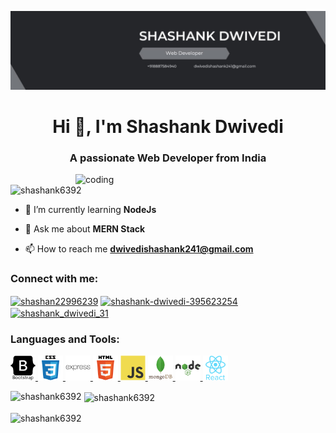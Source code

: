 ![logo](https://github.com/Shashank6392/Shashank6392/blob/main/Banner.jpg)
<h1 align="center">Hi 👋, I'm Shashank Dwivedi</h1>
<h3 align="center">A passionate Web Developer from India</h3>

<img align="right" alt="coding" width="400" src="https://cdn.dribbble.com/users/730703/screenshots/6581243/avento.gif">

<p align="left"> <img src="https://komarev.com/ghpvc/?username=shashank6392&label=Profile%20views&color=0e75b6&style=flat" alt="shashank6392" /> </p>

- 🌱 I’m currently learning **NodeJs**

- 💬 Ask me about **MERN Stack**

- 📫 How to reach me **dwivedishashank241@gmail.com**

<h3 align="left">Connect with me:</h3>
<p align="left">
<a href="https://twitter.com/shashan22996239" target="blank"><img align="center" src="https://raw.githubusercontent.com/rahuldkjain/github-profile-readme-generator/master/src/images/icons/Social/twitter.svg" alt="shashan22996239" height="30" width="40" /></a>
<a href="https://linkedin.com/in/shashank-dwivedi-395623254" target="blank"><img align="center" src="https://raw.githubusercontent.com/rahuldkjain/github-profile-readme-generator/master/src/images/icons/Social/linked-in-alt.svg" alt="shashank-dwivedi-395623254" height="30" width="40" /></a>
<a href="https://instagram.com/shashank_dwivedi_31" target="blank"><img align="center" src="https://raw.githubusercontent.com/rahuldkjain/github-profile-readme-generator/master/src/images/icons/Social/instagram.svg" alt="shashank_dwivedi_31" height="30" width="40" /></a>
</p>

<h3 align="left">Languages and Tools:</h3>
<p align="left"> <a href="https://getbootstrap.com" target="_blank" rel="noreferrer"> <img src="https://raw.githubusercontent.com/devicons/devicon/master/icons/bootstrap/bootstrap-plain-wordmark.svg" alt="bootstrap" width="40" height="40"/> </a> <a href="https://www.w3schools.com/css/" target="_blank" rel="noreferrer"> <img src="https://raw.githubusercontent.com/devicons/devicon/master/icons/css3/css3-original-wordmark.svg" alt="css3" width="40" height="40"/> </a> <a href="https://expressjs.com" target="_blank" rel="noreferrer"> <img src="https://raw.githubusercontent.com/devicons/devicon/master/icons/express/express-original-wordmark.svg" alt="express" width="40" height="40"/> </a> <a href="https://www.w3.org/html/" target="_blank" rel="noreferrer"> <img src="https://raw.githubusercontent.com/devicons/devicon/master/icons/html5/html5-original-wordmark.svg" alt="html5" width="40" height="40"/> </a> <a href="https://developer.mozilla.org/en-US/docs/Web/JavaScript" target="_blank" rel="noreferrer"> <img src="https://raw.githubusercontent.com/devicons/devicon/master/icons/javascript/javascript-original.svg" alt="javascript" width="40" height="40"/> </a> <a href="https://www.mongodb.com/" target="_blank" rel="noreferrer"> <img src="https://raw.githubusercontent.com/devicons/devicon/master/icons/mongodb/mongodb-original-wordmark.svg" alt="mongodb" width="40" height="40"/> </a> <a href="https://nodejs.org" target="_blank" rel="noreferrer"> <img src="https://raw.githubusercontent.com/devicons/devicon/master/icons/nodejs/nodejs-original-wordmark.svg" alt="nodejs" width="40" height="40"/> </a> <a href="https://reactjs.org/" target="_blank" rel="noreferrer"> <img src="https://raw.githubusercontent.com/devicons/devicon/master/icons/react/react-original-wordmark.svg" alt="react" width="40" height="40"/> </a> </p>

<p><img align="left" src="https://github-readme-stats.vercel.app/api/top-langs?username=shashank6392&show_icons=true&locale=en&layout=compact" alt="shashank6392" /></p>

<p>&nbsp;<img align="center" src="https://github-readme-stats.vercel.app/api?username=shashank6392&show_icons=true&locale=en" alt="shashank6392" /></p>

<p><img align="center" src="https://github-readme-streak-stats.herokuapp.com/?user=shashank6392&" alt="shashank6392" /></p>
